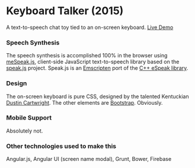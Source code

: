 # Keyboard Talker (2015)

A text-to-speech chat toy tied to an on-screen keyboard.  [Live Demo](http://play.killglare.com/kbdtlkr)


### Speech Synthesis

The speech synthesis is accomplished 100% in the browser using [meSpeak.js](http://www.masswerk.at/mespeak/), client-side JavaScript text-to-speech library based on the [speak.js](https://github.com/kripken/speak.js/) project. Speak.js is an [Emscripten](https://github.com/kripken/emscripten) port of the [C++ eSpeak library](http://espeak.sourceforge.net/). 

### Design

The on-screen keyboard is pure CSS, designed by the talented Kentuckian [Dustin Cartwright](http://dustincartwright.com/). The other elements are [Bootstrap](http://getbootstrap.com/). Obviously. 

### Mobile Support
Absolutely not. 

### Other technologies used to make this

Angular.js, Angular UI (screen name modal), Grunt, Bower, Firebase
